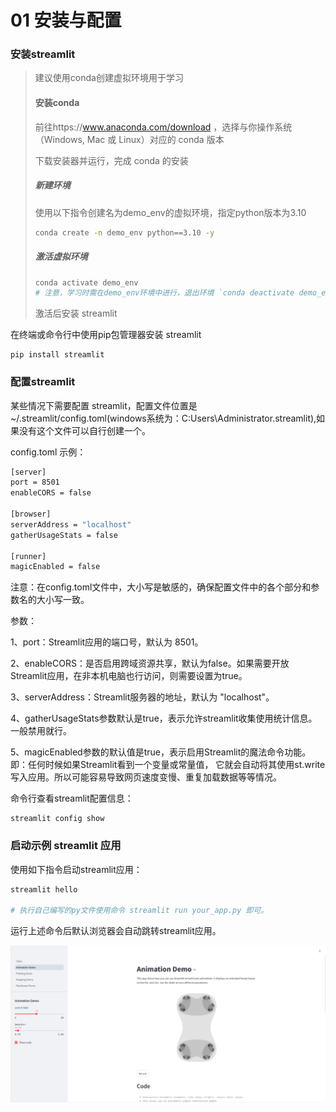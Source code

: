 # 01 安装与配置

### 安装streamlit

> 建议使用conda创建虚拟环境用于学习
> 
> #### 安装conda
> 
> 前往https://www.anaconda.com/download ，选择与你操作系统（Windows, Mac 或 Linux）对应的 conda 版本
> 
> 下载安装器并运行，完成 conda 的安装
>
> ##### 新建环境
>
> 使用以下指令创建名为demo_env的虚拟环境，指定python版本为3.10
>
> ```bash
> conda create -n demo_env python==3.10 -y
>```
>
> ##### 激活虚拟环境
> ```bash
> conda activate demo_env
> # 注意，学习时需在demo_env环境中进行，退出环境 `conda deactivate demo_env`
> ```
> 激活后安装 streamlit

在终端或命令行中使用pip包管理器安装 streamlit

```
pip install streamlit
```

### 配置streamlit

某些情况下需要配置 streamlit，配置文件位置是~/.streamlit/config.toml(windows系统为：C:Users\Administrator\.streamlit),如果没有这个文件可以自行创建一个。

config.toml 示例：

```bash
[server]
port = 8501
enableCORS = false
 
[browser]
serverAddress = "localhost"
gatherUsageStats = false
 
[runner]
magicEnabled = false
```

注意：在config.toml文件中，大小写是敏感的，确保配置文件中的各个部分和参数名的大小写一致。

参数：

1、port：Streamlit应用的端口号，默认为 8501。

2、enableCORS：是否启用跨域资源共享，默认为false。如果需要开放Streamlit应用，在非本机电脑也行访问，则需要设置为true。

3、serverAddress：Streamlit服务器的地址，默认为 "localhost"。

4、gatherUsageStats参数默认是true，表示允许streamlit收集使用统计信息。一般禁用就行。

5、magicEnabled参数的默认值是true，表示启用Streamlit的魔法命令功能。即：任何时候如果Streamlit看到一个变量或常量值， 它就会自动将其使用st.write写入应用。所以可能容易导致网页速度变慢、重复加载数据等等情况。

命令行查看streamlit配置信息：

```
streamlit config show
```

### 启动示例 streamlit 应用

使用如下指令启动streamlit应用：

```bash
streamlit hello

# 执行自己编写的py文件使用命令 streamlit run your_app.py 即可。
```

运行上述命令后默认浏览器会自动跳转streamlit应用。

![pic1](./pic/1.png)